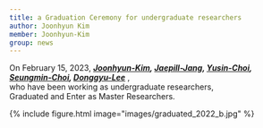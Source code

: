 ```yaml
---
title: a Graduation Ceremony for undergraduate researchers
author: Joonhyun Kim
member: Joonhyun-Kim
group: news
---
```


On February 15, 2023, **_[Joonhyun-Kim](/members/Joonhyun-Kim.html), [Jaepill-Jang](/members/JaePil-Jang.html), [Yusin-Choi](/members/Yusin-Choi.html), [Seungmin-Choi](/members/Seungmin-Choi.html), [Donggyu-Lee](/members/Donggyu-Lee.html)_** ,    
who have been working as undergraduate researchers,    
Graduated and Enter as Master Researchers.


{%
  include figure.html
  image="images/graduated_2022_b.jpg"
%}



